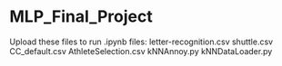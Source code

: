 # MLP_Final_Project

Upload these files to run .ipynb files:
  letter-recognition.csv
  shuttle.csv
  CC_default.csv
  AthleteSelection.csv
  kNNAnnoy.py
  kNNDataLoader.py
